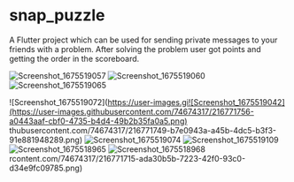 # snap_puzzle

A Flutter project which can be used for sending private messages to your friends with a problem. After solving the problem user got points and getting the order in the scoreboard.



![Screenshot_1675519057](https://user-images.githubusercontent.com/74674317/216771760-414c6686-a455-44b7-81b6-e444b8924053.png)
![Screenshot_1675519060](https://user-images.githubusercontent.com/74674317/216771761-23659380-f8c0-4895-b024-2cccdc80dee4.png)
![Screenshot_1675519065](https://user-images.githubusercontent.com/74674317/216771762-ca05c28f-b3ba-48a4-a256-5b91102e1e9f.png)

![Screenshot_1675519072](https://user-images.gi![Screenshot_1675519042](https://user-images.githubusercontent.com/74674317/216771756-a0443aaf-cbf0-4735-b4d4-49b2b35fa0a5.png)
thubusercontent.com/74674317/216771749-b7e0943a-a45b-4dc5-b3f3-91e881948289.png)
![Screenshot_1675519074](https://user-images.githubusercontent.com/74674317/216771750-6c37f34f-e153-4e05-b357-09b67f245271.png)
![Screenshot_1675519109](https://user-images.githubusercontent.com/74674317/216771751-511472b0-cbf6-48f6-99e6-e67edab7016c.png)
![Screenshot_1675518965](https://user-images.githubusercontent.com/74674317/216771752-bb1d9653-f7c6-47e9-8bd6-f8a78c0fe129.png)
![Screenshot_1675518968](https://user-images.githubusercontent.com/74674317/216771754-356491db-76ea-40dd-9268-7ac9cb592cc6.png)
rcontent.com/74674317/216771715-ada30b5b-7223-42f0-93c0-d34e9fc09785.png)
